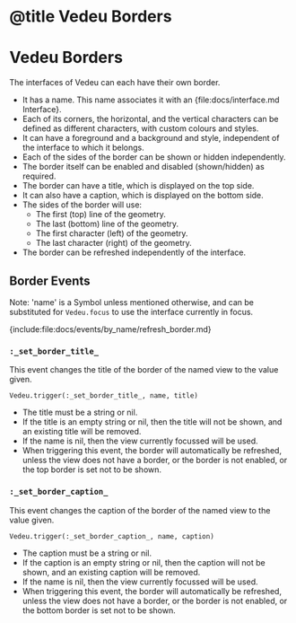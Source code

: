 # @title Vedeu Borders
# Vedeu Borders

The interfaces of Vedeu can each have their own border.

- It has a name. This name associates it with an
  {file:docs/interface.md Interface}.
- Each of its corners, the horizontal, and the vertical characters can
  be defined as different characters, with custom colours and styles.
- It can have a foreground and a background and style, independent of
  the interface to which it belongs.
- Each of the sides of the border can be shown or hidden
  independently.
- The border itself can be enabled and disabled (shown/hidden) as
  required.
- The border can have a title, which is displayed on the top side.
- It can also have a caption, which is displayed on the bottom side.
- The sides of the border will use:
  - The first (top) line of the geometry.
  - The last (bottom) line of the geometry.
  - The first character (left) of the geometry.
  - The last character (right) of the geometry.
- The border can be refreshed independently of the interface.

## Border Events

Note: 'name' is a Symbol unless mentioned otherwise, and can be
substituted for `Vedeu.focus` to use the interface currently in focus.

{include:file:docs/events/by_name/refresh_border.md}

### `:_set_border_title_`
This event changes the title of the border of the named view to the
value given.

    Vedeu.trigger(:_set_border_title_, name, title)

- The title must be a string or nil.
- If the title is an empty string or nil, then the title will not be
  shown, and an existing title will be removed.
- If the name is nil, then the view currently focussed will be used.
- When triggering this event, the border will automatically be
  refreshed, unless the view does not have a border, or the border is
  not enabled, or the top border is set not to be shown.

### `:_set_border_caption_`
This event changes the caption of the border of the named view to the
value given.

    Vedeu.trigger(:_set_border_caption_, name, caption)

- The caption must be a string or nil.
- If the caption is an empty string or nil, then the caption will not
  be shown, and an existing caption will be removed.
- If the name is nil, then the view currently focussed will be used.
- When triggering this event, the border will automatically be
  refreshed, unless the view does not have a border, or the border is
  not enabled, or the bottom border is set not to be shown.
